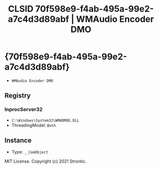 ﻿---
title: "CLSID 70f598e9-f4ab-495a-99e2-a7c4d3d89abf | WMAudio Encoder DMO"
excerpt: What is COM-Object CLSID 70f598e9-f4ab-495a-99e2-a7c4d3d89abf?
---

# {70f598e9-f4ab-495a-99e2-a7c4d3d89abf}

* `WMAudio Encoder DMO`

## Registry


### InprocServer32

* `C:\Windows\System32\WMADMOE.DLL`
* ThreadingModel: `Both`

## Instance

* Type: `__ComObject`

MIT License. Copyright (c) 2021 Strontic.


